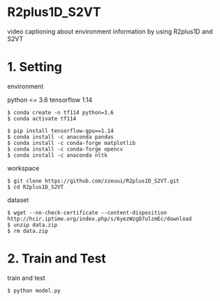 # R2plus1D_S2VT
video captioning about environment information by using R2plus1D and S2VT

# 1. Setting

environment

python <= 3.6
tensorflow 1.14  

```
$ conda create -n tf114 python=3.6
$ conda activate tf114

$ pip install tensorflow-gpu==1.14
$ conda install -c anaconda pandas 
$ conda install -c conda-forge matplotlib
$ conda install -c conda-forge opencv 
$ conda install -c anaconda nltk 
```

workspace

```
$ git clone https://github.com/zzeuui/R2plus1D_S2VT.git
$ cd R2plus1D_S2VT
```

dataset
```
$ wget --no-check-certificate --content-disposition http://hcir.iptime.org/index.php/s/6yezWzgD7ulzmEc/download
$ unzip data.zip
$ rm data.zip
```

# 2. Train and Test

train and test

```
$ python model.py
```
